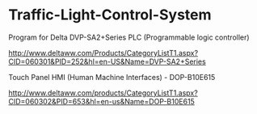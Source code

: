 # Traffic-Light-Control-System
Program for Delta DVP-SA2+Series PLC (Programmable logic controller)

http://www.deltaww.com/Products/CategoryListT1.aspx?CID=060301&PID=252&hl=en-US&Name=DVP-SA2+Series

Touch Panel HMI (Human Machine Interfaces) - DOP-B10E615

http://www.deltaww.com/products/CategoryListT1.aspx?CID=060302&PID=653&hl=en-us&Name=DOP-B10E615
